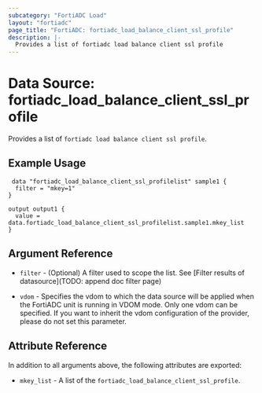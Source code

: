 ```yaml
---
subcategory: "FortiADC Load"
layout: "fortiadc"
page_title: "FortiADC: fortiadc_load_balance_client_ssl_profile"
description: |-
  Provides a list of fortiadc load balance client ssl profile
---
```


# Data Source: fortiadc_load_balance_client_ssl_profile
Provides a list of `fortiadc load balance client ssl profile`.

## Example Usage

```hcl
 data "fortiadc_load_balance_client_ssl_profilelist" sample1 {
  filter = "mkey=1"
}

output output1 {
  value = data.fortiadc_load_balance_client_ssl_profilelist.sample1.mkey_list
}
```

## Argument Reference

* `filter` - (Optional) A filter used to scope the list. See [Filter results of datasource](TODO: append doc filter page)

* `vdom` - Specifies the vdom to which the data source will be applied when the FortiADC unit is running in VDOM mode. Only one vdom can be specified. If you want to inherit the vdom configuration of the provider, please do not set this parameter.

## Attribute Reference

In addition to all arguments above, the following attributes are exported:

* `mkey_list` -  A list of the `fortiadc_load_balance_client_ssl_profile`.
